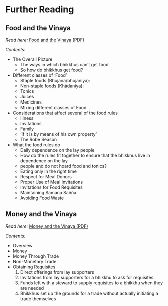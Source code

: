 # Further Reading

## Food and the Vinaya

*Read here:* [Food and the Vinaya (PDF)](https://vinaya-class.github.io/includes/docs/food-and-the-vinaya.pdf)

*Contents:*

- The Overall Picture
    - The ways in which bhikkhus can’t get food
    - So how do bhikkhus get food?
- Different classes of ‘Food’
    - Staple foods (Bhojana/bhojaniya):
    - Non-staple foods (Khādaniya):
    - Tonics
    - Juices
    - Medicines
    - Mixing different classes of Food
- Considerations that affect several of the food rules
    - Illness
    - Invitations
    - Family
    - ‘If it is by means of his own property’
    - The Robe Season
- What the food rules do
    - Daily dependence on the lay people
    - How do the rules fit together to ensure that the bhikkhus live in dependence on the lay
    - people and do not hoard food and tonics?
    - Eating only in the right time
    - Respect for Meal Donors
    - Proper Use of Meal Invitations
    - Invitations for Food Requisites
    - Maintaining Samana Sañña
    - Avoiding Food Waste

## Money and the Vinaya

*Read here:* [Money and the Vinaya (PDF)](https://vinaya-class.github.io/includes/docs/money-and-the-vinaya.pdf)

*Contents:*

- Overview
- Money
- Money Through Trade
- Non-Monetary Trade
- Obtaining Requisites
    1. Direct offerings from lay supporters
    2. Invitations from lay supporters for a bhikkhu to ask for requisites
    3. Funds left with a steward to supply requisites to a bhikkhu when they are needed
    4. Bhikkhus set up the grounds for a trade without actually initiating a trade themselves

